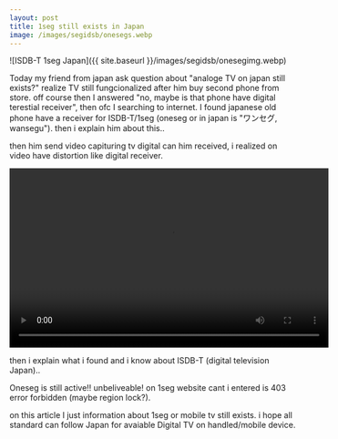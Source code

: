 ```yaml
---
layout: post
title: 1seg still exists in Japan
image: /images/segidsb/onesegs.webp
---
```


![ISDB-T 1seg Japan]({{ site.baseurl }}/images/segidsb/onesegimg.webp)

Today my friend from japan ask question about "analoge TV on japan still exists?" realize TV still fungcionalized after him buy second phone from store. off course then I answered "no, maybe is that phone have digital terestial receiver", then ofc I searching to internet.
I found japanese old phone have a receiver for ISDB-T/1seg (oneseg or in japan is "ワンセグ, wansegu"). then i explain him about this..

then him send video capituring tv digital can him received, i realized on video have distortion like digital receiver.

<video loading="lazy" width="560" height="315" allow="accelerometer; encrypted-media; gyroscope; picture-in-picture" allowfullscreen src="{{ site.baseurl }}/images/segidsb/onesegvid.mp4" controls></video>

then i explain what i found and i know about ISDB-T (digital television Japan)..

Oneseg is still active!! unbeliveable! on 1seg website cant i entered is 403 error forbidden (maybe region lock?).

on this article I just information about 1seg or mobile tv still exists. i hope all standard can follow Japan for avaiable Digital TV on handled/mobile device.
